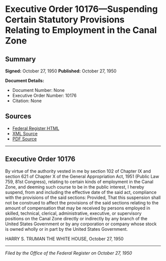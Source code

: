 # Executive Order 10176—Suspending Certain Statutory Provisions Relating to Employment in the Canal Zone

## Summary

**Signed:** October 27, 1950
**Published:** October 27, 1950

**Document Details:**
- Document Number: None
- Executive Order Number: 10176
- Citation: None

## Sources
- [Federal Register HTML](https://www.presidency.ucsb.edu/documents/executive-order-10176-suspending-certain-statutory-provisions-relating-employment-the)
- [XML Source](None)
- [PDF Source](None)

---

## Executive Order 10176

By virtue of the authority vested in me by section 102 of Chapter IX and section 621 of Chapter X of the General Appropriation Act, 1951 (Public Law 759, 81st Congress), relating to certain kinds of employment in the Canal Zone, and deeming such course to be in the public interest, I hereby suspend, from and including the effective date of the said act, compliance with the provisions of the said sections: Provided, That this suspension shall not be construed to affect the provisions of the said sections relating to the amount of compensation that may be received by persons employed in skilled, technical, clerical, administrative, executive, or supervisory positions on the Canal Zone directly or indirectly by any branch of the United States Government or by any corporation or company whose stock is owned wholly or in part by the United States Government.

HARRY S. TRUMAN
THE WHITE HOUSE,
October 27, 1950

---

*Filed by the Office of the Federal Register on October 27, 1950*
